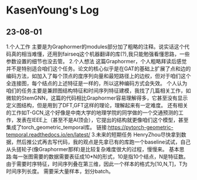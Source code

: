 # KasenYoung's Log
## 23-08-01
1.个人工作
主要是为Graphormer的modules部分加了粗略的注释。说实话这个代码真的相当难懂，还用到fairseq这个机器翻译的库(?),我只能勉强看懂思路，一些参数设置的细节也没去管。
2.个人想法
这篇Graphormer，个人粗略拜读后感觉并不是特别适合咱们这个任务。论文的核心似乎是在GAT的基础上扩展了点和边的编码方法，如加入了每个顶点的度序列向量和最短路径上的边权，但对于咱们这个全连接图，每个结点的上述特征是一样的，所以这种编码方式会失效。
个人认为咱们的任务主要是兼顾图结构特征和时间序列特征建模，我找了几篇相关工作，如微软的StemGNN，这篇的代码相比Graphormer容易理解得多，它甚至没有显示定义图结构，但是用到了DFT,GFT这样的理论，理解起来有一定难度。
还有相关的工作如T-GCN,这个好像是中南大学的地理学院的同学做的一个交通预测的工作，发表在IEEE上（甚至不是AI顶会），它提出的结构就更像咱们这个模型，甚至集成了torch_geometric_temporal库。
链接:https://pytorch-geometric-temporal.readthedocs.io/en/latest/
3.未来的短期任务
HenryZhou尽快拿到数据，然后推公式再去写代码，我的观点是先拿已有的库跑一个baseline试试，自己从头搓轮子(像Graphormer那样)是比较复杂难度很大的过程，慢慢来。
基本思路:每一张图需要的数据需要表征成10*N的形式，10是指10个结点，N是特征数。由于需要时序特征，时间序列叠在第三维，因此一个样本的格式为[10,N,T]，T为时间序列长度。
需要采大量样本，划分batch。

